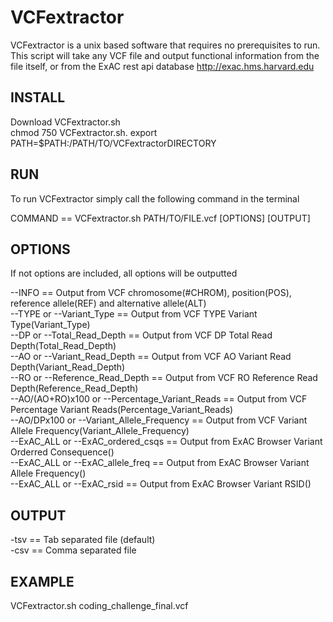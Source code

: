 # VCFextractor
VCFextractor is a unix based software that requires no prerequisites to run.
This script will take any VCF file and output functional information from the file itself,
or from the ExAC rest api database http://exac.hms.harvard.edu 

## INSTALL
Download VCFextractor.sh  
chmod 750 VCFextractor.sh. 
export PATH=$PATH:/PATH/TO/VCFextractorDIRECTORY 

## RUN
To run VCFextractor simply call the following command in the terminal

COMMAND == VCFextractor.sh PATH/TO/FILE.vcf [OPTIONS] [OUTPUT]

## OPTIONS 
If not options are included, all options will be outputted

--INFO == Output from VCF chromosome(#CHROM), position(POS), reference allele(REF) and alternative allele(ALT)  
--TYPE or --Variant_Type == Output from VCF TYPE Variant Type(Variant_Type)  
--DP or --Total_Read_Depth == Output from VCF DP Total Read Depth(Total_Read_Depth)  
--AO or --Variant_Read_Depth == Output from VCF AO Variant Read Depth(Variant_Read_Depth)  
--RO or --Reference_Read_Depth == Output from VCF RO Reference Read Depth(Reference_Read_Depth)  
--AO/(AO+RO)x100 or --Percentage_Variant_Reads == Output from VCF Percentage Variant Reads(Percentage_Variant_Reads)  
--AO/DPx100 or --Variant_Allele_Frequency == Output from VCF Variant Allele Frequency(Variant_Allele_Frequency)  
--ExAC_ALL or --ExAC_ordered_csqs == Output from ExAC Browser Variant Orderred Consequence()  
--ExAC_ALL or --ExAC_allele_freq == Output from ExAC Browser Variant Allele Frequency()  
--ExAC_ALL or --ExAC_rsid == Output from ExAC Browser Variant RSID()  

## OUTPUT
-tsv == Tab separated file (default)  
-csv == Comma separated file

## EXAMPLE
VCFextractor.sh coding_challenge_final.vcf  

